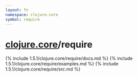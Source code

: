 ```yaml
---
layout: fn
namespace: clojure.core
symbol: require
---
```


# [clojure.core](../)/require

{% include 1.5.1/clojure.core/require/docs.md %}
{% include 1.5.1/clojure.core/require/examples.md %}
{% include 1.5.1/clojure.core/require/src.md %}

